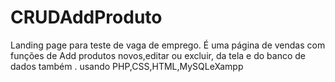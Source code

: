 # CRUDAddProduto
Landing page para teste de vaga de emprego. É uma página de vendas com funções de Add produtos novos,editar ou excluir, da tela e do banco de dados também . usando PHP,CSS,HTML,MySQLeXampp

